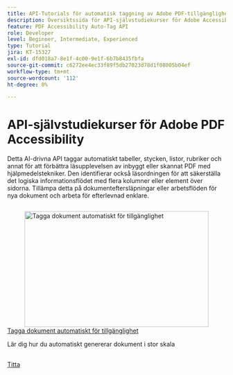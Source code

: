 ```yaml
---
title: API-Tutorials för automatisk taggning av Adobe PDF-tillgänglighet
description: Översiktssida för API-självstudiekurser för Adobe Accessibility Auto-Tag
feature: PDF Accessibility Auto-Tag API
role: Developer
level: Beginner, Intermediate, Experienced
type: Tutorial
jira: KT-15327
exl-id: dfd018a7-8e1f-4c00-9e1f-6b7b8435fbfa
source-git-commit: c6272ee4ec33f89f5db27023d78d1f08005b04ef
workflow-type: tm+mt
source-wordcount: '112'
ht-degree: 0%

---
```


# API-självstudiekurser för Adobe PDF Accessibility

Detta AI-drivna API taggar automatiskt tabeller, stycken, listor, rubriker och annat för att förbättra läsupplevelsen av inbyggt eller skannat PDF med hjälpmedelstekniker. Den identifierar också läsordningen för att säkerställa det logiska informationsflödet med flera kolumner eller element över sidorna. Tillämpa detta på dokumenteftersläpningar eller arbetsflöden för nya dokument och arbeta för efterlevnad enklare.

<!-- Comment -->
<!-- CARDS

* https://experienceleague.adobe.com/sv/docs/acrobat-services-learn/tutorials/pdfaccessibility/automatically-add-tags
  {target = _self}
  {title = Automatically tag documents for accessibility}
  {description = Learn how to automatically generate documents at scale}
  {image = https://experienceleague.adobe.com/sv/docs/acrobat-services-learn/tutorials/pdfaccessibility/media_12d5056f8a08ccdcd7d45c49ee252d1070e5e8e64.png?width=400&format=webply&optimize=medium}
  {cta = Watch}

-->
<!-- End Comment -->

<!-- START CARDS HTML - DO NOT MODIFY BY HAND -->
<div class="columns">
    <div class="column is-half-tablet is-half-desktop is-one-third-widescreen" aria-label="Automatically tag documents for accessibility">
        <div class="card" style="height: 100%; display: flex; flex-direction: column; height: 100%;">
            <div class="card-image">
                <figure class="image x-is-16by9">
                    <a href="https://experienceleague.adobe.com/sv/docs/acrobat-services-learn/tutorials/pdfaccessibility/automatically-add-tags" title="Tagga dokument automatiskt för tillgänglighet" target="_self" rel="referrer">
                        <img class="is-bordered-r-small" src="https://experienceleague.adobe.com/sv/docs/acrobat-services-learn/tutorials/pdfaccessibility/media_12d5056f8a08ccdcd7d45c49ee252d1070e5e8e64.png?width=400&format=webply&optimize=medium" alt="Tagga dokument automatiskt för tillgänglighet"
                             style="width: 100%; aspect-ratio: 16 / 9; object-fit: cover; overflow: hidden; display: block; margin: auto;">
                    </a>
                </figure>
            </div>
            <div class="card-content is-padded-small" style="display: flex; flex-direction: column; flex-grow: 1; justify-content: space-between;">
                <div class="top-card-content">
                    <p class="headline is-size-6 has-text-weight-bold">
                        <a href="https://experienceleague.adobe.com/sv/docs/acrobat-services-learn/tutorials/pdfaccessibility/automatically-add-tags" target="_self" rel="referrer" title="Tagga dokument automatiskt för tillgänglighet">Tagga dokument automatiskt för tillgänglighet</a>
                    </p>
                    <p class="is-size-6">Lär dig hur du automatiskt genererar dokument i stor skala</p>
                </div>
                <a href="https://experienceleague.adobe.com/sv/docs/acrobat-services-learn/tutorials/pdfaccessibility/automatically-add-tags" target="_self" rel="referrer" class="spectrum-Button spectrum-Button--outline spectrum-Button--primary spectrum-Button--sizeM" style="align-self: flex-start; margin-top: 1rem;">
                    <span class="spectrum-Button-label has-no-wrap has-text-weight-bold">Titta</span>
                </a>
            </div>
        </div>
    </div>
</div>
<!-- END CARDS HTML - DO NOT MODIFY BY HAND -->
